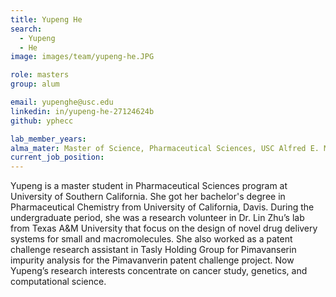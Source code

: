 ```yaml
---
title: Yupeng He
search:
  - Yupeng
  - He
image: images/team/yupeng-he.JPG

role: masters
group: alum

email: yupenghe@usc.edu
linkedin: in/yupeng-he-27124624b
github: yphecc

lab_member_years:
alma_mater: Master of Science, Pharmaceutical Sciences, USC Alfred E. Mann School of Pharmacy and Pharmaceutical Sciences
current_job_position:
---
```


Yupeng is a master student in Pharmaceutical Sciences program at University of Southern California. She got her bachelor's degree in Pharmaceutical Chemistry from University of California, Davis. During the undergraduate period, she was a research volunteer in Dr. Lin Zhu’s lab from Texas A&M University that focus on the design of novel drug delivery systems for small and macromolecules. She also worked as a patent challenge research assistant in Tasly Holding Group for Pimavanserin impurity analysis for the Pimavanverin patent challenge project. Now Yupeng’s research interests concentrate on cancer study, genetics, and computational science. 
